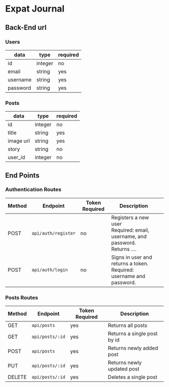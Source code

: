 # Expat Journal

## Back-End url 

### Users

| data       | type                  | required |
| ---------- | --------------------- | -------- |
| id         | integer               | no       |
| email      | string                | yes      |
| username   | string                | yes      |
| password   | string                | yes      |

### Posts

| data             | type    | required |
| -----------      | ------- | -------- |
| id               | integer | no       |
| title            | string  | yes      |
| image url        | string  | yes      |
| story            | string  | no       |
| user_id          | integer | no       |

## End Points

### Authentication Routes

| Method | Endpoint         | Token Required | Description                                                                                                       |     |
| ------ | ---------------- | -------------- | ----------------------------------------------------------------------------------------------------------------- | --- |
| POST   | `api/auth/register` | no             | Registers a new user <br> Required: email, username, and password. <br>Returns .... |
| POST   | `api/auth/login`    | no             | Signs in user and returns a token.<br> Required: username and password.              |

### Posts Routes

| Method | Endpoint           | Token Required | Description                   |
| ------ | ------------------ | -------------- | ----------------------------- |
| GET    | `api/posts`        | yes            | Returns all posts             |
| GET    | `api/posts/:id`    | yes            | Returns a single post by id   |
| POST   | `api/posts`        | yes            | Returns newly added post      |
| PUT    | `api/posts/:id`    | yes            | Returns newly updated post    |
| DELETE | `api/posts/:id`    | yes            | Deletes a single post         |
